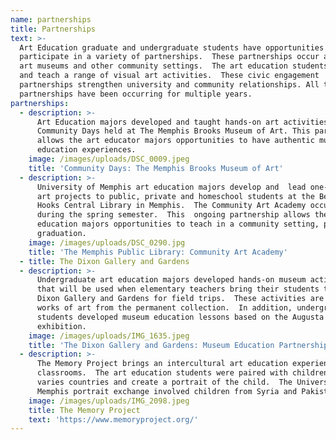 ```yaml
---
name: partnerships
title: Partnerships
text: >-
  Art Education graduate and undergraduate students have opportunities to
  participate in a variety of partnerships.  These partnerships occur at both
  art museums and other community settings.  The art education students develop
  and teach a range of visual art activities.  These civic engagement
  partnerships strengthen university and community relationships. All the
  partnerships have been occurring for multiple years.
partnerships:
  - description: >-
      Art Education majors developed and taught hands-on art activities for the
      Community Days held at The Memphis Brooks Museum of Art. This partnership
      allows the art educator majors opportunities to have authentic museum
      education experiences. 
    image: /images/uploads/DSC_0009.jpeg
    title: 'Community Days: The Memphis Brooks Museum of Art'
  - description: >-
      University of Memphis art education majors develop and  lead one-of-a-kind
      art projects to public, private and homeschool students at the Benjamin L.
      Hooks Central Library in Memphis.  The Community Art Academy occurs weekly
      during the spring semester.  This  ongoing partnership allows the art
      education majors opportunities to teach in a community setting, prior to
      graduation.
    image: /images/uploads/DSC_0290.jpg
    title: 'The Memphis Public Library: Community Art Academy'
  - title: The Dixon Gallery and Gardens
  - description: >-
      Undergraduate art education majors developed hands-on museum activities
      that will be used when elementary teachers bring their students to The
      Dixon Gallery and Gardens for field trips.  These activities are based on
      works of art from the permanent collection.  In addition, undergraduate
      students developed museum education lessons based on the Augusta Savage
      exhibition.  
    image: /images/uploads/IMG_1635.jpeg
    title: 'The Dixon Gallery and Gardens: Museum Education Partnership'
  - description: >-
      The Memory Project brings an intercultural art education experience to art
      classrooms.  The art education students were paired with children in
      varies countries and create a portrait of the child.  The University of
      Memphis portrait exchange involved children from Syria and Pakistan.  
    image: /images/uploads/IMG_2098.jpeg
    title: The Memory Project
    text: 'https://www.memoryproject.org/'
---
```


